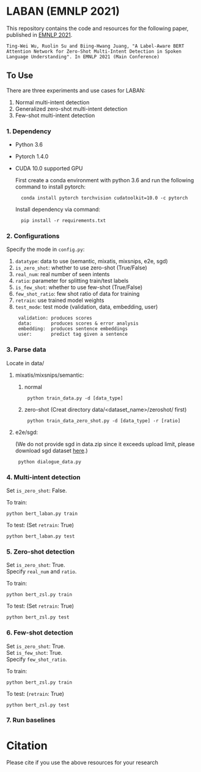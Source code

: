 # LABAN (EMNLP 2021)

This repository contains the code and resources for the following paper, published in [EMNLP 2021](https://2021.emnlp.org/).

```
Ting-Wei Wu, Ruolin Su and Biing-Hwang Juang, "A Label-Aware BERT Attention Network for Zero-Shot Multi-Intent Detection in Spoken Language Understanding". In EMNLP 2021 (Main Conference)
```

## To Use
There are three experiments and use cases for LABAN:

1. Normal multi-intent detection
2. Generalized zero-shot multi-intent detection
3. Few-shot multi-intent detection

### 1. Dependency
* Python 3.6
* Pytorch 1.4.0
* CUDA 10.0 supported GPU

    First create a conda environment with python 3.6 and run the following command to install pytorch:
    >
        conda install pytorch torchvision cudatoolkit=10.0 -c pytorch
    
    Install dependency via command:
    >
        pip install -r requirements.txt

### 2. Configurations

Specify the mode in `config.py`:

1. `datatype`: data to use (semantic, mixatis, mixsnips, e2e, sgd) <br>
2. `is_zero_shot`: whether to use zero-shot (True/False) <br>
3. `real_num`: real number of seen intents <br>
4. `ratio`: parameter for splitting train/test labels <br>
5. `is_few_shot`: whether to use few-shot (True/False) <br>
6. `few_shot_ratio`: few shot ratio of data for training <br>
7. `retrain`: use trained model weights <br>
8. `test_mode`: test mode (validation, data, embedding, user)
    >
        validation: produces scores
        data:       produces scores & error analysis
        embedding:  produces sentence embeddings
        user:       predict tag given a sentence

### 3. Parse data
Locate in data/
1. mixatis/mixsnips/semantic:
    
    1. normal
        >
            python train_data.py -d [data_type]
    2. zero-shot (Creat directory data/<dataset_name>/zeroshot/ first)
        >  
            python train_data_zero_shot.py -d [data_type] -r [ratio]
        
2. e2e/sgd:

    (We do not provide sgd in data.zip since it exceeds upload limit, please
    download sgd dataset [here](https://github.com/google-research-datasets/dstc8-schema-guided-dialogue).)
    >
        python dialogue_data.py

### 4. Multi-intent detection

Set `is_zero_shot`: False.

To train:
>
    python bert_laban.py train

To test:
(Set `retrain`: True)
>
    python bert_laban.py test

### 5. Zero-shot detection

Set `is_zero_shot`: True. <br>
Specify `real_num` and `ratio`.

To train:
>
    python bert_zsl.py train
To test:
(Set `retrain`: True)
>
    python bert_zsl.py test

### 6. Few-shot detection

Set `is_zero_shot`: True. <br>
Set `is_few_shot`: True. <br>
Specify `few_shot_ratio`.

To train:
>
    python bert_zsl.py train
To test:
(`retrain`: True)
>
    python bert_zsl.py test


### 7. Run baselines




# Citation

Please cite if you use the above resources for your research


